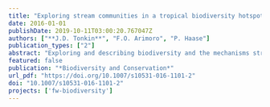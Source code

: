 ```yaml
---
title: "Exploring stream communities in a tropical biodiversity hotspot: Biodiversity, regional occupancy, niche characteristics and environmental correlates"
date: 2016-01-01
publishDate: 2019-10-11T03:00:20.767047Z
authors: ["**J.D. Tonkin**", "F.O. Arimoro", "P. Haase"]
publication_types: ["2"]
abstract: "Exploring and describing biodiversity and the mechanisms structuring it is fundamental to advancing ecology. This is particularly pertinent in understudied biogeographical regions, such as the Afrotropics, that are characterised by strong seasonal climatic shifts. We investigated the characteristics of stream biodiversity in the Niger Delta region of Nigeria, a tropical biodiversity hotspot, by examining patterns in 20 stream invertebrate communities across both the wet and dry seasons. For this, we took a multi-faceted approach accounting for the three levels of biodiversity ($α$, $β$ and $γ$), including partitioning the nestedness and turnover components of $β$ diversity, regional occupancy-abundance patterns, niche characteristics, and the environmental drivers of community structure. $α$ diversity was low in these streams, with strong turnover between sites leading to high $β$ diversity contributing to regional biodiversity, but there was little variation in communities between seasons. The proportion of sites occupied by taxa declined with increasing niche position, and decreasing niche breadth. Occupancy was predicted well by a combination of these two factors (niche position and breadth), but not mean local abundance, as the abundance-occupancy link was an upper-limit unimodal relationship. On average, community structure was linked more strongly to environmental variables in the wet season. Our findings demonstrate the clear role of spatial, but not temporal, turnover in assemblages, which likely reflects the environmental heterogeneity of this region. This is further supported by the fact that regional occupancy was mostly related to niche characteristics, particularly niche position. We emphasise the importance of continued basic and applied ecological work in this important biogeographic region to enable better protection of its biodiversity."
featured: false
publication: "*Biodiversity and Conservation*"
url_pdf: "https://doi.org/10.1007/s10531-016-1101-2"
doi: "10.1007/s10531-016-1101-2"
projects: ['fw-biodiversity']
---
```


